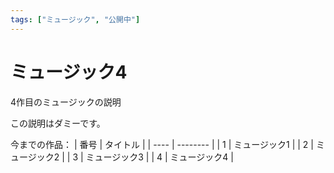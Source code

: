 ```yaml
---
tags: ["ミュージック", "公開中"]
---
```

# ミュージック4
4作目のミュージックの説明

この説明はダミーです。

今までの作品：
| 番号 | タイトル |
| ---- | -------- |
|  1   | ミュージック1  |
|  2   | ミュージック2  |
|  3   | ミュージック3  |
|  4   | ミュージック4  |

